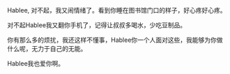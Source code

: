 Hablee, 对不起，我又闹情绪了。看到你睡在图书馆门口的样子，好心疼好心疼。

对不起Hablee我又翻你手机了，记得让叔叔多喝水，少吃豆制品。

你有那么多的烦扰，我还这样不懂事，Hablee你一个人面对这些，我能够为你做什么呢，无力于自己的无能。

Hablee我也爱你啊。
